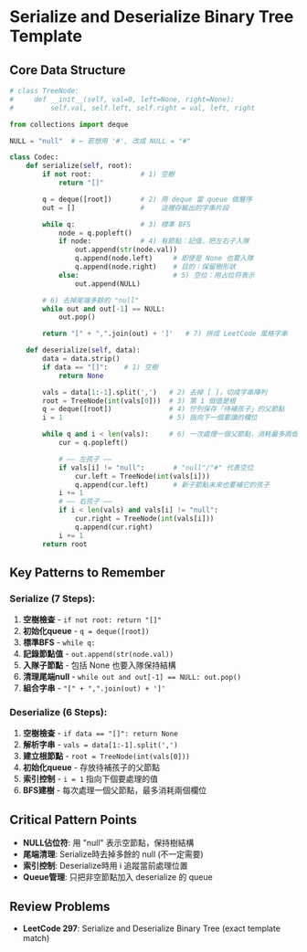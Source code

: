 # Serialize and Deserialize Binary Tree Template

## Core Data Structure

```python
# class TreeNode:
#     def __init__(self, val=0, left=None, right=None):
#         self.val, self.left, self.right = val, left, right

from collections import deque

NULL = "null"  # ← 若想用 '#', 改成 NULL = "#"

class Codec:
    def serialize(self, root):
        if not root:            # 1) 空樹
            return "[]"

        q = deque([root])       # 2) 用 deque 當 queue 做層序
        out = []                #    這裡存輸出的字串片段

        while q:                # 3) 標準 BFS
            node = q.popleft()
            if node:            # 4) 有節點：記值、把左右子入隊
                out.append(str(node.val))
                q.append(node.left)     # 即使是 None 也要入隊
                q.append(node.right)    # 目的：保留樹形狀
            else:                       # 5) 空位：用占位符表示
                out.append(NULL)

        # 6) 去掉尾端多餘的 "null"
        while out and out[-1] == NULL:
            out.pop()

        return "[" + ",".join(out) + ']'   # 7) 拼成 LeetCode 風格字串

    def deserialize(self, data):
        data = data.strip()
        if data == "[]":    # 1) 空樹
            return None

        vals = data[1:-1].split(',')   # 2) 去掉 [ ]，切成字串陣列
        root = TreeNode(int(vals[0]))  # 3) 第 1 個值是根
        q = deque([root])              # 4) 佇列保存「待補孩子」的父節點
        i = 1                          # 5) 指向下一個要讀的欄位

        while q and i < len(vals):     # 6) 一次處理一個父節點，消耗最多兩個欄位
            cur = q.popleft()

            # —— 左孩子 ——
            if vals[i] != "null":       # "null"/"#" 代表空位
                cur.left = TreeNode(int(vals[i]))
                q.append(cur.left)      # 新子節點未來也要補它的孩子
            i += 1
            # —— 右孩子 ——
            if i < len(vals) and vals[i] != "null":
                cur.right = TreeNode(int(vals[i]))
                q.append(cur.right)
            i += 1
        return root
```

## Key Patterns to Remember

### Serialize (7 Steps):
1. **空樹檢查** - `if not root: return "[]"`
2. **初始化queue** - `q = deque([root])`
3. **標準BFS** - `while q:`
4. **記錄節點值** - `out.append(str(node.val))`
5. **入隊子節點** - 包括 None 也要入隊保持結構
6. **清理尾端null** - `while out and out[-1] == NULL: out.pop()`
7. **組合字串** - `"[" + ",".join(out) + ']'`

### Deserialize (6 Steps):
1. **空樹檢查** - `if data == "[]": return None`
2. **解析字串** - `vals = data[1:-1].split(',')`
3. **建立根節點** - `root = TreeNode(int(vals[0]))`
4. **初始化queue** - 存放待補孩子的父節點
5. **索引控制** - `i = 1` 指向下個要處理的值
6. **BFS建樹** - 每次處理一個父節點，最多消耗兩個欄位

## Critical Pattern Points

- **NULL佔位符**: 用 "null" 表示空節點，保持樹結構
- **尾端清理**: Serialize時去掉多餘的 null (不一定需要)
- **索引控制**: Deserialize時用 i 追蹤當前處理位置
- **Queue管理**: 只把非空節點加入 deserialize 的 queue

## Review Problems
- **LeetCode 297**: Serialize and Deserialize Binary Tree (exact template match)
